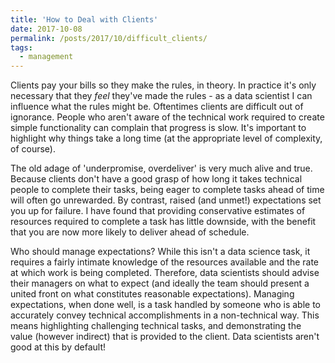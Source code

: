 ```yaml
---
title: 'How to Deal with Clients'
date: 2017-10-08
permalink: /posts/2017/10/difficult_clients/
tags:
  - management
---
```


Clients pay your bills so they make the rules, in theory. In practice it's only necessary that they _feel_ they've made the rules - as a data scientist I can influence what the rules might be. Oftentimes clients are difficult out of ignorance. People who aren't aware of the technical work required to create simple functionality can complain that progress is slow. It's important to highlight why things take a long time (at the appropriate level of complexity, of course). 

The old adage of 'underpromise, overdeliver' is very much alive and true. Because clients don't have a good grasp of how long it takes technical people to complete their tasks, being eager to complete tasks ahead of time will often go unrewarded. By contrast, raised (and unmet!) expectations set you up for failure. I have found that providing conservative estimates of resources required to complete a task has little downside, with the benefit that you are now more likely to deliver ahead of schedule.

Who should manage expectations? While this isn't a data science task, it requires a fairly intimate knowledge of the resources available and the rate at which work is being completed. Therefore, data scientists should advise their managers on what to expect (and ideally the team should present a united front on what constitutes reasonable expectations). Managing expectations, when done well, is a task handled by someone who is able to accurately convey technical accomplishments in a non-technical way. This means highlighting challenging technical tasks, and demonstrating the value (however indirect) that is provided to the client. Data scientists aren't good at this by default!
